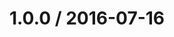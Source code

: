 <!--remark setext-->

<!--lint disable no-multiple-toplevel-headings -->

1.0.0 / 2016-07-16
==================
